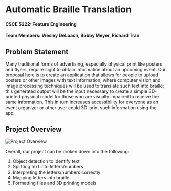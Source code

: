 # Automatic Braille Translation 

#### CSCE 5222: Feature Engineering

#### Team Members: Wesley DeLoach, Bobby Meyer, Richard Tran

## Problem Statement
Many traditional forms of advertising, especially physical print like posters and flyers, require sight to obtain information about an upcoming event. Our proposal here is to create an application that allows for people to upload posters or other images with text information, where computer vision and image processing techniques will be used to translate such text into braille; this generated output will be the input necessary to create a simple 3D-printed physical model for those who are visually impaired to receive the same information. This in turn increases accessibility for everyone as an event organizer or other user could 3D-print such information using the app.

## Project Overview
![Project Overview](https://github.com/CoffeeAddict93/braille_translation/blob/main/Project_Overview.png)

Overall, our project can be broken down into the following:
1. Object detection to identify text 
2. Splitting text into letters/numbers 
3. Interpreting the letters/numbers correctly 
4. Mapping letters into braille
5. Formatting files and 3D printing models
